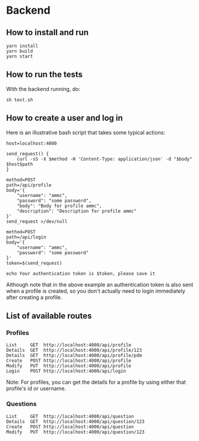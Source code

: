 # Backend

## How to install and run

```
yarn install
yarn build
yarn start
```

## How to run the tests

With the backend running, do:

```
sh test.sh
```

## How to create a user and log in

Here is an illustrative bash script that takes some typical actions:

```
host=localhost:4000

send_request() {
    curl -sS -X $method -H 'Content-Type: application/json' -d "$body" $host$path
}

method=POST
path=/api/profile
body='{
    "username": "ammc",
    "password": "some password",
    "body": "Body for profile ammc",
    "description": "Description for profile ammc"
}'
send_request >/dev/null

method=POST
path=/api/login
body='{
    "username": "ammc",
    "password": "some password"
}'
token=$(send_request)

echo Your authentication token is $token, please save it
```

Although note that in the above example an authentication token is also sent
when a profile is created, so you don't actually need to login immediately
after creating a profile.

## List of available routes

### Profiles

```
List     GET  http://localhost:4000/api/profile
Details  GET  http://localhost:4000/api/profile/123
Details  GET  http://localhost:4000/api/profile/pdm
Create   POST http://localhost:4000/api/profile
Modify   PUT  http://localhost:4000/api/profile
Login    POST http://localhost:4000/api/login
```

Note: For profiles, you can get the details for a profile by using either that
profile's id or username.

### Questions

```
List     GET  http://localhost:4000/api/question
Details  GET  http://localhost:4000/api/question/123
Create   POST http://localhost:4000/api/question
Modify   PUT  http://localhost:4000/api/question/123
```
